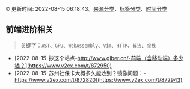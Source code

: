 :alarm_clock: 更新时间: 2022-08-15 06:18:43。[来源分类](../README.md)、[标签分类](../TAGS.md)、[时间分类](../TIMELINE.md)

## 前端进阶相关


> 关键字：`AST`、`GPU`、`WebAssembly`、`Vim`、`HTTP`、`算法`、`全栈`



- [2022-08-15-抄这个站点-http://www.glber.cn/-前端（含移动端）多少钱？](https://www.v2ex.com/t/872950) 
- [2022-08-15-苏州社保卡大概多久能收到？镜像问题：-https://www.v2ex.com/t/872820](https://www.v2ex.com/t/872943) 